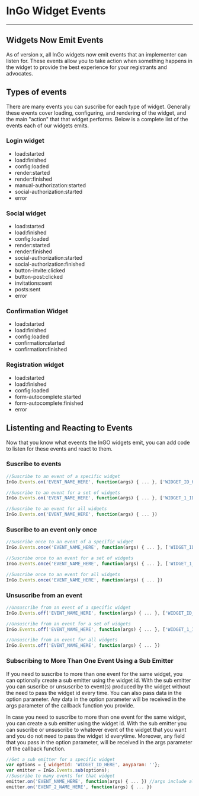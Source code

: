 # InGo Widget Events

----
## Widgets Now Emit Events

As of version x, all InGo widgets now emit events that an implementer can listen for. These events allow you to take action when something happens in the widget to provide the best experience for your registrants and advocates.


## Types of events

There are many events you can suscribe for each type of widget. Generally these events cover loading, configuring, and rendering of the widget, and the main "action" that that widget performs.  Below is a complete list of the events each of our widgets emits.

### Login widget
- load:started
- load:finished
- config:loaded
- render:started
- render:finished
- manual-authorization:started
- social-authorization:started
- error

### Social widget
- load:started
- load:finished
- config:loaded
- render:started
- render:finished
- social-authorization:started
- social-authorization:finished
- button-invite:clicked
- button-post:clicked
- invitations:sent
- posts:sent
- error

### Confirmation Widget
- load:started
- load:finished
- config:loaded
- confirmation:started
- confirmation:finished

### Registration widget
- load:started
- load:finished
- config:loaded
- form-autocomplete:started
- form-autocomplete:finished
- error

## Listenting and Reacting to Events

Now that you know what eveents the InGO widgets emit, you can add code to listen for these events and react to them.

### Suscribe to events


```js
//Suscribe to an event of a specific widget
InGo.Events.on('EVENT_NAME_HERE', function(args) { ... }, ['WIDGET_ID_HERE'])
```

```js
//Suscribe to an event for a set of widgets
InGo.Events.on('EVENT_NAME_HERE', function(args) { ... }, ['WIDGET_1_ID_HERE', 'WIDGET_2_ID_HERE', ..., 'WIDGET_N_ID_HERE'])
```

```js
//Suscribe to an event for all widgets
InGo.Events.on('EVENT_NAME_HERE', function(args) { ... })
```

### Suscribe to an event only once

```js
//Suscribe once to an event of a specific widget
InGo.Events.once('EVENT_NAME_HERE', function(args) { ... }, ['WIDGET_ID_HERE'])
```

```js
//Suscribe once to an event for a set of widgets
InGo.Events.once('EVENT_NAME_HERE', function(args) { ... }, ['WIDGET_1_ID_HERE', 'WIDGET_2_ID_HERE', ..., 'WIDGET_N_ID_HERE'])
```

```js
//Suscribe once to an event for all widgets
InGo.Events.once('EVENT_NAME_HERE', function(args) { ... })
```

### Unsuscribe from an event

```js
//Unsuscribe from an event of a specific widget
InGo.Events.off('EVENT_NAME_HERE', function(args) { ... }, ['WIDGET_ID_HERE'])
```

```js
//Unsuscribe from an event for a set of widgets
InGo.Events.off('EVENT_NAME_HERE', function(args) { ... }, ['WIDGET_1_ID_HERE', 'WIDGET_2_ID_HERE', ..., 'WIDGET_N_ID_HERE'])
```

```js
//Unsuscribe from an event for all widgets
InGo.Events.off('EVENT_NAME_HERE', function(args) { ... })
```

### Subscribing to More Than One Event Using a Sub Emitter

If you need to suscribe to more than one event for the same widget, you can optionally create a sub emitter using the widget id. With the sub emitter you can suscribe or unsuscribe to event(s) produced by the widget without the need to pass the widget id every time. You can also pass data in the option parameter. Any data in the option parameter will be received in the args parameter of the callback function you provide.

In case you need to suscribe to more than one event for the same widget, you can create a sub emitter using the widget id. With the sub emitter you can suscribe or unsuscribe to whatever event of the widget that you want and you do not need to pass the widget id everytime. Moreover, any field that you pass in the option parameter, will be received in the args parameter of the callback function.

```js
//Get a sub emitter for a specific widget 
var options = { widgetId: 'WIDGET_ID_HERE', anyparam: ''};
var emitter = InGo.Events.sub(options);
//Suscribe to many events for that widget
emitter.on('EVENT_NAME_HERE', function(args) { ... }) //args include all data in options
emitter.on('EVENT_2_NAME_HERE', function(args) { ... }) 
```

